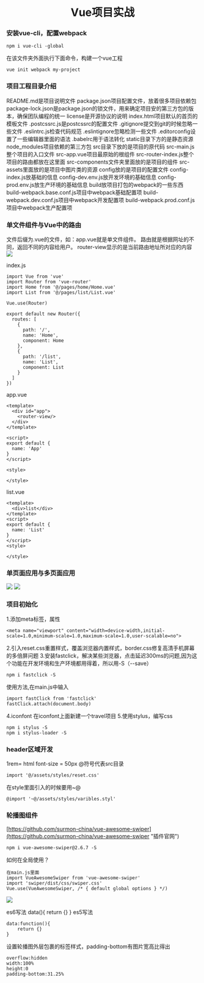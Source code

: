 <h1 style="text-align:center">Vue项目实战</h1>

### 安装vue-cli，配置webpack

	npm i vue-cli -global
在该文件夹外面执行下面命令，构建一个vue工程

	vue init webpack my-project

### 项目工程目录介绍
README.md是项目说明文件
package.json项目配置文件，放着很多项目依赖包
package-lock.json是package.json的锁文件，用来确定项目安的第三方包的版本，确保团队编程的统一
license是开源协议的说明
index.html项目默认的首页的模板文件
.postcssrc.js是postcssrc的配置文件
.gitignore提交到git的时候忽略一些文件
.eslintrc.js检查代码规范
.eslintignore忽略检测一些文件
.editorconfig设置了一些编辑器里面的语法
.babelrc用于语法转化
static目录下方的是静态资源
node_modules项目依赖的第三方包
src目录下放的是项目的原代码
src-main.js整个项目的入口文件
src-app.vue项目最原始的根组件
src-router-index.js整个项目的路由都放在这里面
src-components文件夹里面放的是项目的组件
src-assets里面放的是项目中图片类的资源
config放的是项目的配置文件
config-index.js放基础的信息
config-dev.env.js放开发环境的基础信息
config-prod.env.js放生产环境的基础信息
build放项目打包的webpack的一些东西
build-webpack.base.conf.js项目中webpack基础配置项
build-webpack.dev.conf.js项目中webpack开发配置项
build-webpack.prod.conf.js项目中webpack生产配置项

### 单文件组件与Vue中的路由
 文件后缀为.vue的文件，如：app.vue就是单文件组件。
 路由就是根据网址的不同，返回不同的内容给用户。
router-view显示的是当前路由地址所对应的内容
![](https://i.imgur.com/yZdeYbm.jpg)

index.js

	import Vue from 'vue'
	import Router from 'vue-router'
	import Home from '@/pages/home/Home.vue'
	import List from '@/pages/list/List.vue'
	
	Vue.use(Router)
	
	export default new Router({
	  routes: [
	    {
	      path: '/',
	      name: 'Home',
	      component: Home
	    },
	    {
	      path: '/list',
	      name: 'List',
	      component: List
	    }
	  ]
	})

app.vue

	<template>
	  <div id="app">
	    <router-view/>
	  </div>
	</template>
	
	<script>
	export default {
	  name: 'App'
	}
	</script>
	
	<style>
	
	</style>

list.vue

	<template>
	  <div>list</div>
	</template>
	<script>
	export default {
	  name: 'List'
	}
	</script>
	<style>
	
	</style>


### 单页面应用与多页面应用
![](https://i.imgur.com/WvSVc48.jpg)
![](https://i.imgur.com/Vcvs4K9.jpg)

### 项目初始化

1.添加meta标签，属性

	<meta name="viewport" content="width=device-width,initial-scale=1.0,minimum-scale=1.0,maximum-scale=1.0,user-scalable=no">
2.引入reset.css重置样式，覆盖浏览器内置样式，border.css修复高清手机屏幕的多倍屏问题
3.安装fastclick，解决某些浏览器，点击延迟300ms的问题,因为这个功能在开发环境和生产环境都用得着，所以用-S（--save）

	npm i fastclick -S

使用方法,在main.js中输入
	
	import fastClick from 'fastclick'
	fastClick.attach(document.body)

4.iconfont
在iconfont上面新建一个travel项目
5.使用stylus，编写css

	npm i stylus -S
	npm i stylus-loader -S

### header区域开发
1rem= html font-size = 50px
@符号代表src目录

	import '@/assets/styles/reset.css'

在style里面引入的时候要用~@

	@import '~@/assets/styles/varibles.styl'

### 轮播图组件
[https://github.com/surmon-china/vue-awesome-swiper](https://github.com/surmon-china/vue-awesome-swiper "插件官网")

	npm i vue-awesome-swiper@2.6.7 -S

如何在全局使用？

	在main.js里面
	import VueAwesomeSwiper from 'vue-awesome-swiper'
	import 'swiper/dist/css/swiper.css'
	Vue.use(VueAwesomeSwiper, /* { default global options } */)

![](https://i.imgur.com/Da6TXHT.jpg)

es6写法
	data(){
		return {}
	}
es5写法

	data:function(){
		return {}
	}

设置轮播图外层包裹的标签样式，padding-bottom有图片宽高比得出

	overflow:hidden
    width:100%
	height:0
	padding-bottom:31.25%
